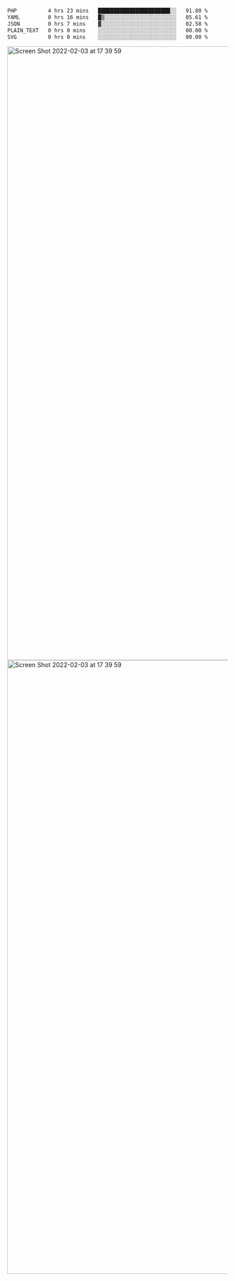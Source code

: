 <!--START_SECTION:waka-->

```txt
PHP          4 hrs 23 mins   ███████████████████████░░   91.80 %
YAML         0 hrs 16 mins   █▒░░░░░░░░░░░░░░░░░░░░░░░   05.61 %
JSON         0 hrs 7 mins    ▓░░░░░░░░░░░░░░░░░░░░░░░░   02.58 %
PLAIN_TEXT   0 hrs 0 mins    ░░░░░░░░░░░░░░░░░░░░░░░░░   00.00 %
SVG          0 hrs 0 mins    ░░░░░░░░░░░░░░░░░░░░░░░░░   00.00 %
```

<!--END_SECTION:waka-->

<img width="1400" alt="Screen Shot 2022-02-03 at 17 39 59" src="https://user-images.githubusercontent.com/45716542/152387304-f2b60485-53a6-4f4b-a818-5cefb1b0c0ae.png">
<img width="1400" alt="Screen Shot 2022-02-03 at 17 39 59" src="https://user-images.githubusercontent.com/45716542/152387273-ea5cdf21-2a45-44da-8bef-00c1763b1d42.png">
